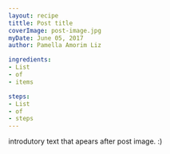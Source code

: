 ```yaml
---
layout: recipe
tittle: Post title
coverImage: post-image.jpg
myDate: June 05, 2017
author: Pamella Amorim Liz

ingredients:
- List
- of
- items

steps:
- List
- of
- steps 
---
```


introdutory text that apears after post image. :)